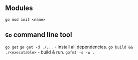 ## Modules

`go mod init <name>`

## `Go` command line tool

`go get`
`go get -d ./...` - install all dependencies.
`go build && ./<executable>` - build & run.
`gofmt -s -w .`